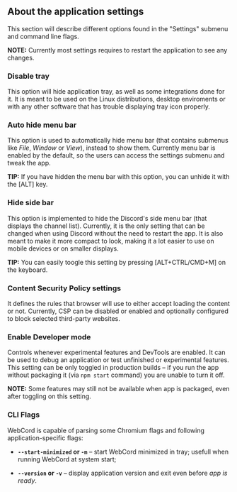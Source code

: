 ## About the application settings
This section will describe different options found in the "Settings" submenu and
command line flags.

**NOTE:** Currently most settings requires to restart the application to see any
changes.

### Disable tray

This option will hide application tray, as well as some integrations done for it.
It is meant to be used on the Linux distributions, desktop enviroments or with
any other software that has trouble displaying tray icon properly.

### Auto hide menu bar

This option is used to automatically hide menu bar (that contains submenus like
*File*, *Window* or *View*), instead to show them. Currently menu bar is enabled
by the default, so the users can access the settings submenu and tweak the app.

**TIP:** If you have hidden the menu bar with this option, you can unhide it
with the \[ALT\] key.

### Hide side bar

This option is implemented to hide the Discord's side menu bar (that displays
the channel list). Currently, it is the only setting that can be changed when
using Discord without the need to restart the app. It is also meant to make it
more compact to look, making it a lot easier to use on mobile devices or on
smaller displays.

**TIP:** You can easily toogle this setting by pressing \[ALT+CTRL/CMD+M\] on
the keyboard.

### Content Security Policy settings

It defines the rules that browser will use to either accept loading the content
or not. Currently, CSP can be disabled or enabled and optionally configured to
block selected third-party websites.

### Enable Developer mode

Controls whenever experimental features and DevTools are enabled. It can be used
to debug an application or test unfinished or experimental features. This
setting can be only toggled in production builds – if you run the app without
packaging it (via `npm start` command) you are unable to turn it off.

**NOTE:** Some features may still not be available when app is packaged, even
after toggling on this setting.

### CLI Flags
WebCord is capable of parsing some Chromium flags and following
application-specific flags:

- **`--start-minimized` or `-m`** – start WebCord minimized in tray;
  usefull when running WebCord at system start;

- **`--version` or `-v`** – display application version and exit even before
  *app is ready*.
